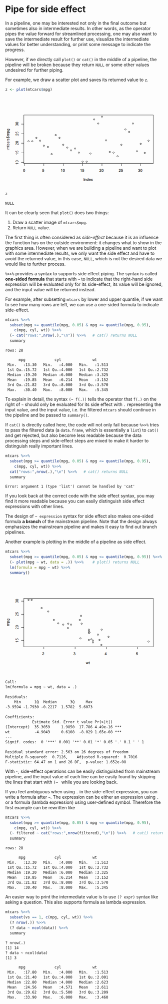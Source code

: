 

# Pipe for side effect

In a pipeline, one may be interested not only in the final outcome but sometimes also in intermediate results. In other words, as the operator pipes the value forward for streamlined processing, one may also want to save the intermediate result for further use, visualize the  intermediate values for better understanding, or print some message to indicate the progress.

However, if we directly call `plot()` or `cat()` in the middle of a pipeline, the pipeline will be broken because they return `NULL` or some other values undesired for further piping. 

For example, we draw a scatter plot and saves its returned value to `z`.


```r
z <- plot(mtcars$mpg)
```

<img src="figure/simple-plot.png" title="plot of chunk simple-plot" alt="plot of chunk simple-plot" style="display: block; margin: auto;" />

```r
z
```

```
NULL
```

It can be clearly seen that `plot()` does two things: 

1. Draw a scatter image of `mtcars$mpg`.
2. Return `NULL` value.

The first thing is often considered as *side-effect* because it is an influence the function has on the outside environment: it changes what to show in the graphics area. However, when we are building a pipeline and want to plot with some intermediate results, we only want the side effect and have to avoid the returned value, in this case, `NULL`, which is not the desired data we would like to further process.

`%>>%` provides a syntax to supports side effect piping. The syntax is called **one-sided formula** that starts with `~` to indicate that the right-hand  side expression will be evaluated only for its side-effect, its value will be ignored, and the input value will be returned instead.

For example, after subsetting `mtcars` by lower and upper quantile, if we want to see how many rows are left, we can use a one-sided formula to indicate side-effect.


```r
mtcars %>>%
  subset(mpg >= quantile(mpg, 0.05) & mpg <= quantile(mpg, 0.95),
    c(mpg, cyl, wt)) %>>%
  (~ cat("rows:",nrow(.),"\n")) %>>%   # cat() returns NULL
  summary
```

```
rows: 28 
```

```
      mpg             cyl              wt       
 Min.   :13.30   Min.   :4.000   Min.   :1.513  
 1st Qu.:15.72   1st Qu.:4.000   1st Qu.:2.732  
 Median :19.20   Median :6.000   Median :3.325  
 Mean   :19.85   Mean   :6.214   Mean   :3.152  
 3rd Qu.:21.82   3rd Qu.:8.000   3rd Qu.:3.570  
 Max.   :30.40   Max.   :8.000   Max.   :5.345  
```

To explain in detail, the syntax `(~ f(.))` tells the operator that `f(.)` on the right of `~` should only be evaluated for its side effect with `.` representing the input value, and the input value, i.e. the filtered `mtcars` should continue in the pipeline and be passed to `summary()`.

If `cat()` is directly called here, the code will not only fail because `%>>%` tries to pass the filtered data (a `data.frame`, which is essentially a `list`) to `cat()` and get rejected, but also become less readable because the data processing steps and side-effect steps are mixed to make it harder to distinguish really important lines.


```r
mtcars %>>%
  subset(mpg >= quantile(mpg, 0.05) & mpg <= quantile(mpg, 0.95),
    c(mpg, cyl, wt)) %>>%
  cat("rows:",nrow(.),"\n") %>>%   # cat() returns NULL
  summary
```

```
Error: argument 1 (type 'list') cannot be handled by 'cat'
```

If you look back at the correct code with the side effect syntax, you may find it more readable because you can easily distinguish side effect expressions with other lines.

The design of `~ expression` syntax for side effect also makes one-sided formula **a branch** of the mainstream pipeline. Note that the design always emphasizes the mainstream pipeline and makes it easy to find out branch pipelines.

Another example is plotting in the middle of a pipeline as side effect.


```r
mtcars %>>%
  subset(mpg >= quantile(mpg, 0.05) & mpg <= quantile(mpg, 0.95)) %>>%
  (~ plot(mpg ~ wt, data = .)) %>>%    # plot() returns NULL
  lm(formula = mpg ~ wt) %>>%
  summary()
```

<img src="figure/side-effect-graphics.png" title="plot of chunk side-effect-graphics" alt="plot of chunk side-effect-graphics" style="display: block; margin: auto;" />

```

Call:
lm(formula = mpg ~ wt, data = .)

Residuals:
    Min      1Q  Median      3Q     Max 
-3.9594 -1.7930 -0.2217  1.5782  5.6073 

Coefficients:
            Estimate Std. Error t value Pr(>|t|)    
(Intercept)  35.3059     1.9850  17.786 4.49e-16 ***
wt           -4.9043     0.6108  -8.029 1.65e-08 ***
---
Signif. codes:  0 '***' 0.001 '**' 0.01 '*' 0.05 '.' 0.1 ' ' 1

Residual standard error: 2.563 on 26 degrees of freedom
Multiple R-squared:  0.7126,	Adjusted R-squared:  0.7016 
F-statistic: 64.47 on 1 and 26 DF,  p-value: 1.652e-08
```

With `~`, side-effect operations can be easily distinguished from mainstream pipeline, and the input value of each line can be easily found by skipping the lines that start with `(~ ` while you are looking back.

If you feel ambiguous when using `.` in the side-effect expression, you can write a formula after `~`. The expression can be either an expression using `.` or a formula (lambda expression) using user-defined symbol. Therefore the first example can be rewritten like


```r
mtcars %>>%
  subset(mpg >= quantile(mpg, 0.05) & mpg <= quantile(mpg, 0.95),
    c(mpg, cyl, wt)) %>>%
  (~ filtered ~ cat("rows:",nrow(filtered),"\n")) %>>%   # cat() returns NULL
  summary
```

```
rows: 28 
```

```
      mpg             cyl              wt       
 Min.   :13.30   Min.   :4.000   Min.   :1.513  
 1st Qu.:15.72   1st Qu.:4.000   1st Qu.:2.732  
 Median :19.20   Median :6.000   Median :3.325  
 Mean   :19.85   Mean   :6.214   Mean   :3.152  
 3rd Qu.:21.82   3rd Qu.:8.000   3rd Qu.:3.570  
 Max.   :30.40   Max.   :8.000   Max.   :5.345  
```

An easier way to print the intermediate value is to use `(? expr)` syntax like asking a question. This also supports formula as lambda expression.


```r
mtcars %>>% 
  subset(vs == 1, c(mpg, cyl, wt)) %>>%
  (? nrow(.)) %>>%
  (? data ~ ncol(data)) %>>%
  summary
```

```
? nrow(.)
[1] 14
? data ~ ncol(data)
[1] 3
```

```
      mpg             cyl              wt       
 Min.   :17.80   Min.   :4.000   Min.   :1.513  
 1st Qu.:21.40   1st Qu.:4.000   1st Qu.:2.001  
 Median :22.80   Median :4.000   Median :2.623  
 Mean   :24.56   Mean   :4.571   Mean   :2.611  
 3rd Qu.:29.62   3rd Qu.:5.500   3rd Qu.:3.209  
 Max.   :33.90   Max.   :6.000   Max.   :3.460  
```

